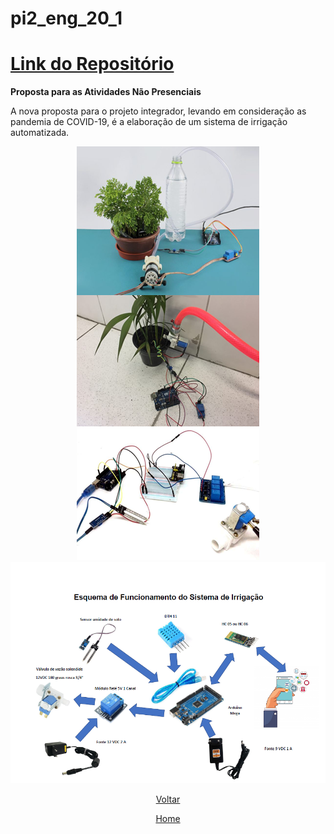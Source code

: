 # pi2\_eng\_20\_1

# [Link do Repositório](https://github.com/LPAE/pi2_eng_20_1)

**Proposta para as Atividades Não Presenciais**

A nova proposta para o projeto integrador, levando em consideração as pandemia de COVID-19, é a elaboração de um sistema de irrigação automatizada.



<div style="text-align:center"><img src=".\img\irrigacao.png" />





<div style="text-align:center"><img src=".\img\esquema_irrigacao.png" />







[Voltar](./../)

[Home](https://lpae.github.io/)



